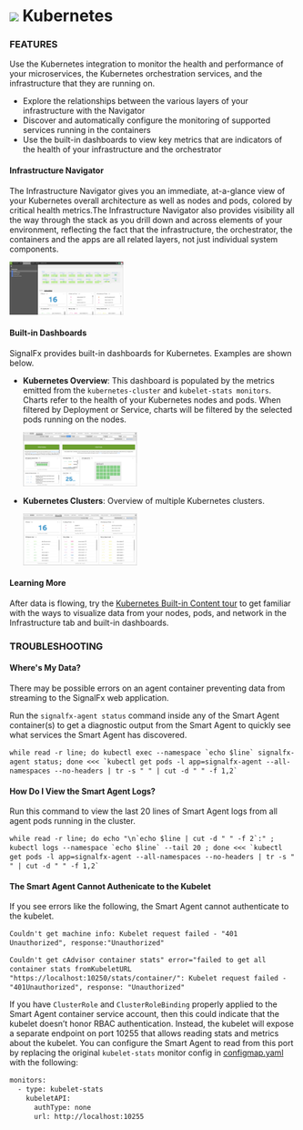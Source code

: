 # ![](./img/integrations_kubernetes.png) Kubernetes

### FEATURES


Use the Kubernetes integration to monitor the health and performance of your microservices, the Kubernetes orchestration services, and the infrastructure that they are running on.

- Explore the relationships between the various layers of your infrastructure with the Navigator
- Discover and automatically configure the monitoring of supported services running in the containers
- Use the built-in dashboards to view key metrics that are indicators of the health of your infrastructure and the orchestrator

#### Infrastructure Navigator

The Infrastructure Navigator gives you an immediate, at-a-glance view of your Kubernetes overall architecture as well as nodes and pods, colored by critical health metrics.The Infrastructure Navigator also provides visibility all the way through the stack as you drill down and across elements of your environment, reflecting the fact that the infrastructure, the orchestrator, the containers and the apps are all related layers, not just individual system components.

  [<img src='./img/Navigator.png' width=200px>](./img/Navigator.png)

#### Built-in Dashboards

SignalFx provides built-in dashboards for Kubernetes. Examples are shown below.

- **Kubernetes Overview**: This dashboard is populated by the metrics emitted from the ```kubernetes-cluster``` and ```kubelet-stats monitors```. Charts refer to the health of your Kubernetes nodes and pods. When filtered by Deployment or Service, charts will be filtered by the selected pods running on the nodes.

  [<img src='./img/Overview.png' width=200px>](./img/Overview.png)

- **Kubernetes Clusters**: Overview of multiple Kubernetes clusters.

  [<img src='./img/Clusters.png' width=200px>](./img/Clusters.png)

#### Learning More

After data is flowing, try the <a target="_blank" href="https://docs.signalfx.com/en/latest/integrations/kubernetes/k8s-built-in.html#k8s-built-in">Kubernetes Built-in Content tour</a> to get familiar with the ways to visualize data from your nodes, pods, and network in the Infrastructure tab and built-in dashboards.

### TROUBLESHOOTING

#### Where's My Data?

There may be possible errors on an agent container preventing data from streaming to the SignalFx web application.

Run the `signalfx-agent status` command inside any of the Smart Agent container(s) to get a diagnostic output from the Smart Agent to quickly see what services the Smart Agent has discovered.

```
while read -r line; do kubectl exec --namespace `echo $line` signalfx-agent status; done <<< `kubectl get pods -l app=signalfx-agent --all-namespaces --no-headers | tr -s " " | cut -d " " -f 1,2`
```

#### How Do I View the Smart Agent Logs?

Run this command to view the last 20 lines of Smart Agent logs from all agent pods running in the cluster.

```
while read -r line; do echo "\n`echo $line | cut -d " " -f 2`:" ; kubectl logs --namespace `echo $line` --tail 20 ; done <<< `kubectl get pods -l app=signalfx-agent --all-namespaces --no-headers | tr -s " " | cut -d " " -f 1,2`
```

#### The Smart Agent Cannot Authenicate to the Kubelet

If you see errors like the following, the Smart Agent cannot authenticate to the kubelet.

```
Couldn't get machine info: Kubelet request failed - "401 Unauthorized", response:"Unauthorized"
```

```
Couldn't get cAdvisor container stats" error="failed to get all container stats fromKubeletURL "https://localhost:10250/stats/container/": Kubelet request failed - "401Unauthorized", response: "Unauthorized"
```

If you have `ClusterRole` and `ClusterRoleBinding` properly applied to the Smart Agent container service account, then this could indicate that the kubelet doesn’t honor RBAC authentication. Instead, the kubelet will expose a separate endpoint on port 10255 that allows reading stats and metrics about the kubelet. You can configure the Smart Agent to read from this port by replacing the original `kubelet-stats` monitor config in <a target="_blank" href="https://github.com/signalfx/signalfx-agent/blob/master/deployments/k8s/configmap.yaml">configmap.yaml</a> with the following:

```
monitors:
  - type: kubelet-stats
    kubeletAPI:
      authType: none
      url: http://localhost:10255
```
